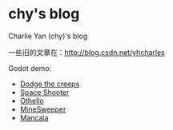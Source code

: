 # chy's blog

Charlie Yan (chy)'s blog

一些旧的文章在：http://blog.csdn.net/yhcharles



Godot demo:

- [Dodge the creeps](https://yhcharles.github.io/web/1/dodge_the_creeps.html)
- [Space Shooter](https://yhcharles.github.io/web/2/SpaceShooter.html)
- [Othello](https://yhcharles.github.io/web/othello/othello.html)
- [MineSweeper](https://yhcharles.github.io/web/minesweeper/minesweeper.html)
- [Mancala](https://yhcharles.github.io/web/mancala/index.html)

